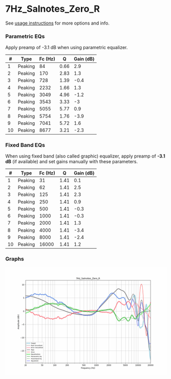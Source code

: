 # 7Hz_Salnotes_Zero_R
See [usage instructions](https://github.com/jaakkopasanen/AutoEq#usage) for more options and info.

### Parametric EQs
Apply preamp of -3.1 dB when using parametric equalizer.

|   # | Type    |   Fc (Hz) |    Q |   Gain (dB) |
|-----|---------|-----------|------|-------------|
|   1 | Peaking |        84 | 0.66 |         2.9 |
|   2 | Peaking |       170 | 2.83 |         1.3 |
|   3 | Peaking |       728 | 1.39 |        -0.4 |
|   4 | Peaking |      2232 | 1.66 |         1.3 |
|   5 | Peaking |      3049 | 4.96 |        -1.2 |
|   6 | Peaking |      3543 | 3.33 |        -3   |
|   7 | Peaking |      5055 | 5.77 |         0.9 |
|   8 | Peaking |      5754 | 1.76 |        -3.9 |
|   9 | Peaking |      7041 | 5.72 |         1.6 |
|  10 | Peaking |      8677 | 3.21 |        -2.3 |

### Fixed Band EQs
When using fixed band (also called graphic) equalizer, apply preamp of **-3.1 dB** (if available) and set gains manually with these parameters.

|   # | Type    |   Fc (Hz) |    Q |   Gain (dB) |
|-----|---------|-----------|------|-------------|
|   1 | Peaking |        31 | 1.41 |         0.1 |
|   2 | Peaking |        62 | 1.41 |         2.5 |
|   3 | Peaking |       125 | 1.41 |         2.3 |
|   4 | Peaking |       250 | 1.41 |         0.9 |
|   5 | Peaking |       500 | 1.41 |        -0.3 |
|   6 | Peaking |      1000 | 1.41 |        -0.3 |
|   7 | Peaking |      2000 | 1.41 |         1.3 |
|   8 | Peaking |      4000 | 1.41 |        -3.4 |
|   9 | Peaking |      8000 | 1.41 |        -2.4 |
|  10 | Peaking |     16000 | 1.41 |         1.2 |

### Graphs
![](./7Hz_Salnotes_Zero_R.png)
